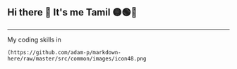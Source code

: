 ## Hi there 👋 It's me Tamil 🟡🟢🔴
---

My coding skills in

    (https://github.com/adam-p/markdown-here/raw/master/src/common/images/icon48.png

 
